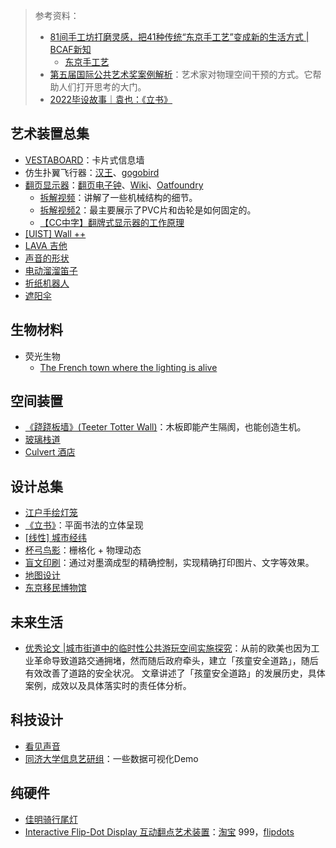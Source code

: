 > 参考资料：
>
> - [81间手工坊打磨灵感，把41种传统“东京手工艺”变成新的生活方式 | BCAF新知](https://mp.weixin.qq.com/s/Zq30kFiW4h1VcixfnRzJFw)
>   - [东京手工艺](https://tokyoteshigoto.tokyo/ch/)
> - [第五届国际公共艺术奖案例解析](https://mp.weixin.qq.com/s/-qIgapvdBUZBzxYMCylRLQ)：艺术家对物理空间干预的方式。它帮助人们打开思考的大门。
> - [2022毕设故事｜袁也：《立书》](https://mp.weixin.qq.com/s/XSrxk0P43aXvRfhPaHkisg)

## 艺术装置总集

- [VESTABOARD](https://www.vestaboard.com/)：卡片式信息墙
- 仿生扑翼飞行器：[汉王](https://www.hanwang.com.cn/index.php?m=content&c=index&a=show&catid=11&id=9)、[gogobird](https://www.gogobird.com/)
- [翻页显示器](https://zhuanlan.zhihu.com/p/25551040)：[翻页电子钟](https://item.taobao.com/item.htm?spm=a230r.1.14.23.65d82e0d4yNcEu&id=521372608196&ns=1&abbucket=6#detail)、[Wiki](https://zh.wikipedia.org/zh-hans/%E6%9C%BA%E6%A2%B0%E7%BF%BB%E9%A1%B5%E6%98%BE%E7%A4%BA)、[Oatfoundry](https://www.oatfoundry.com/picture-flap/)
  - [拆解视频](https://www.youtube.com/watch?v=guo8ueKm0pE)：讲解了一些机械结构的细节。
  - [拆解视频2](https://www.youtube.com/watch?v=jqS3JBqWVIE)：最主要展示了PVC片和齿轮是如何固定的。
  - [【CC中字】翻牌式显示器的工作原理](https://www.bilibili.com/video/BV1bf4y1G7BF?spm_id_from=333.905.b_72656c61746564.2&vd_source=b736aa3d7f0fdf47b59ea3021dc810ab)
- [[UIST] Wall ++](https://yang-zhang.me/wall/)
- [LAVA 吉他](https://www.lavamusic.com/cn/lava-me-pro)
- [声音的形状](https://mp.weixin.qq.com/s?__biz=MzAwNTA5NTYxOA==&mid=2651155620&idx=1&sn=aaeea64f1dfaba499376a01afa311c78&chksm=80d02509b7a7ac1f45d059246b4bcb36c8c2244b57303b6d7072611fe71250a43f93202e7b43&scene=21#wechat_redirect)
- [电动溜溜笛子](https://www.bilibili.com/medialist/play/watchlater/BV1pa411W7j4)
- [折纸机器人](https://mp.weixin.qq.com/s/C1axGyS-mm6Fig_qp7pR1A)
- [遮阳伞](https://www.bilibili.com/video/BV17V411T7ak/?spm_id_from=333.1007.tianma.1-3-3.click&vd_source=b736aa3d7f0fdf47b59ea3021dc810ab)



## 生物材料

- 荧光生物
  - [The French town where the lighting is alive](https://www.bbc.com/future/article/20220407-the-living-lights-that-could-reduce-energy-use)



## 空间装置

- [《跷跷板墙》(Teeter Totter Wall)](https://designmuseum.org/exhibitions/beazley-designs-of-the-year/transport/teeter-totter-wall)：木板即能产生隔阂，也能创造生机。
- [玻璃栈道](https://mp.weixin.qq.com/s/mH_nLMe8AoRkuXCeXeROJg)
- [Culvert 酒店](https://mp.weixin.qq.com/s/iBRBCpZ1BB7pP0lw6zejsA)



## 设计总集

- [江户手绘灯笼](https://tokyoteshigoto.tokyo/product/oto-chochin/)
- [《立书》](https://mp.weixin.qq.com/s/XSrxk0P43aXvRfhPaHkisg)：平面书法的立体呈现
- [[线性] 城市经纬](https://mp.weixin.qq.com/s/Y4Lq9hwQQ0FcmX_uzcBgJA)
- [杯弓鸟影](https://www.bilibili.com/medialist/play/watchlater/BV1rv4y1g7ux)：栅格化 + 物理动态
- [盲文印刷](https://www.bilibili.com/medialist/play/watchlater/BV1HB4y1v7uH)：通过对墨滴成型的精确控制，实现精确打印图片、文字等效果。
- [地图设计](https://www.xiaohongshu.com/explore/66022fc5000000000d00cda7?app_platform=android&ignoreEngage=true&app_version=8.28.0&share_from_user_hidden=true&type=normal&author_share=1&xhsshare=WeixinSession&shareRedId=N0lIMEU8Rjo2NzUyOTgwNjc6OTdJNTdB&apptime=1711672327&wechatWid=812deeca1ee46b9d16e2c6a24c1a8430&wechatOrigin=menu)
- [东京移民博物馆](https://immigration-museum-tokyo.com/)



## 未来生活

- [优秀论文 |城市街道中的临时性公共游玩空间实施探究](https://mp.weixin.qq.com/s/ZS3w3D8sTGDbm58iLA7gMQ)：从前的欧美也因为工业革命导致道路交通拥堵，然而随后政府牵头，建立「孩童安全道路」，随后有效改善了道路的安全状况。
  文章讲述了「孩童安全道路」的发展历史，具体案例，成效以及具体落实时的责任体分析。



## 科技设计

- [看见声音](https://mp.weixin.qq.com/s/s5wFCGeb0qwrh6N_zDJLjQ)
- [同济大学信息艺研组](https://public.tableau.com/app/profile/tongjidataviz)：一些数据可视化Demo



## 纯硬件

- [佳明骑行尾灯](https://www.garmin.com.cn/products/sports-recreation/varia-rct715/)
- [Interactive Flip-Dot Display 互动翻点艺术装置](https://www.bilibili.com/video/BV1SW411C7wR/?spm_id_from=333.1245.0.0&vd_source=b736aa3d7f0fdf47b59ea3021dc810ab)：[淘宝](https://item.taobao.com/item.htm?spm=a21n57.1.0.0.5066523cVe6jeC&id=733921128721&ns=1&abbucket=1#detail) 999，[flipdots](https://flipdots.com/en/home/)

